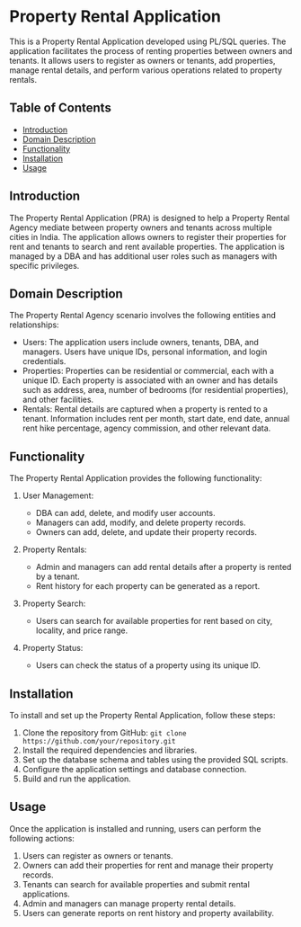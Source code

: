 
# Property Rental Application

This is a Property Rental Application developed using PL/SQL queries. The application facilitates the process of renting properties between owners and tenants. It allows users to register as owners or tenants, add properties, manage rental details, and perform various operations related to property rentals.

## Table of Contents
- [Introduction](#introduction)
- [Domain Description](#domain-description)
- [Functionality](#functionality)
- [Installation](#installation)
- [Usage](#usage)

## Introduction

The Property Rental Application (PRA) is designed to help a Property Rental Agency mediate between property owners and tenants across multiple cities in India. The application allows owners to register their properties for rent and tenants to search and rent available properties. The application is managed by a DBA and has additional user roles such as managers with specific privileges.

## Domain Description

The Property Rental Agency scenario involves the following entities and relationships:

- Users: The application users include owners, tenants, DBA, and managers. Users have unique IDs, personal information, and login credentials.
- Properties: Properties can be residential or commercial, each with a unique ID. Each property is associated with an owner and has details such as address, area, number of bedrooms (for residential properties), and other facilities.
- Rentals: Rental details are captured when a property is rented to a tenant. Information includes rent per month, start date, end date, annual rent hike percentage, agency commission, and other relevant data.

## Functionality

The Property Rental Application provides the following functionality:

1. User Management:
   - DBA can add, delete, and modify user accounts.
   - Managers can add, modify, and delete property records.
   - Owners can add, delete, and update their property records.

2. Property Rentals:
   - Admin and managers can add rental details after a property is rented by a tenant.
   - Rent history for each property can be generated as a report.

3. Property Search:
   - Users can search for available properties for rent based on city, locality, and price range.

4. Property Status:
   - Users can check the status of a property using its unique ID.

## Installation

To install and set up the Property Rental Application, follow these steps:

1. Clone the repository from GitHub: `git clone https://github.com/your/repository.git`
2. Install the required dependencies and libraries.
3. Set up the database schema and tables using the provided SQL scripts.
4. Configure the application settings and database connection.
5. Build and run the application.

## Usage

Once the application is installed and running, users can perform the following actions:

1. Users can register as owners or tenants.
2. Owners can add their properties for rent and manage their property records.
3. Tenants can search for available properties and submit rental applications.
4. Admin and managers can manage property rental details.
5. Users can generate reports on rent history and property availability.

